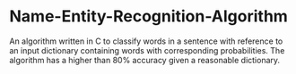 # Name-Entity-Recognition-Algorithm
An algorithm written in C to classify words in a sentence with reference to an input dictionary containing words with corresponding probabilities. The algorithm has a higher than 80% accuracy given a reasonable dictionary. 
